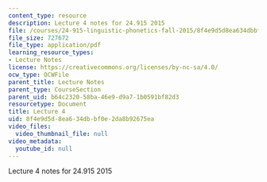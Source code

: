 ```yaml
---
content_type: resource
description: Lecture 4 notes for 24.915 2015
file: /courses/24-915-linguistic-phonetics-fall-2015/8f4e9d5d8ea634dbbf0e2da8b92675ea_MIT24_915F15_lec4.pdf
file_size: 727672
file_type: application/pdf
learning_resource_types:
- Lecture Notes
license: https://creativecommons.org/licenses/by-nc-sa/4.0/
ocw_type: OCWFile
parent_title: Lecture Notes
parent_type: CourseSection
parent_uid: b64c2320-58ba-46e9-d9a7-1b0591bf82d3
resourcetype: Document
title: Lecture 4
uid: 8f4e9d5d-8ea6-34db-bf0e-2da8b92675ea
video_files:
  video_thumbnail_file: null
video_metadata:
  youtube_id: null
---
```

Lecture 4 notes for 24.915 2015